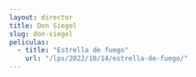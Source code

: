 ```yaml
---
layout: director
title: Don Siegel
slug: don-siegel
peliculas:
  - title: "Estrella de fuego"
    url: "/lps/2022/10/14/estrella-de-fuego/"
---
```


